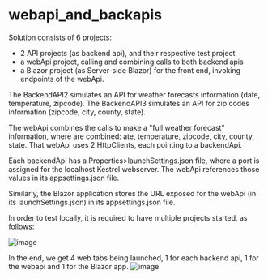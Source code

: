# webapi_and_backapis
Solution consists of 6 projects:
- 2 API projects (as backend api), and their respective test project
- a webApi project, calling and combining calls to both backend apis
- a Blazor project (as Server-side Blazor) for the front end, invoking endpoints of the webApi.

The BackendAPI2 simulates an API for weather forecasts information (date, temperature, zipcode).
The BackendAPI3 simulates an API for zip codes information (zipcode, city, county, state).

The webApi combines the calls to make a "full weather forecast" information, where are combined: ate, temperature, zipcode, city, county, state.
That webApi uses 2 HttpClients, each pointing to a backendApi.

Each backendApi has a Properties>launchSettings.json file, where a port is assigned for the localhost Kestrel webserver.
The webApi references those values in its appsettings.json file.

Similarly, the Blazor application stores the URL exposed for the webApi (in its launchSettings.json) in its appsettings.json file.

In order to test locally, it is required to have multiple projects started, as follows:

  ![image](https://github.com/wilverbau/webapi_and_backapis/assets/105066089/44dcf7b1-ba42-46d8-bf1a-b4d1d115c357)

In the end, we get 4 web tabs being launched, 1 for each backend api, 1 for the webapi and 1 for the Blazor app.
![image](https://github.com/wilverbau/webapi_and_backapis/assets/105066089/32019c01-35fb-4f1b-b448-7b827347ab05)
